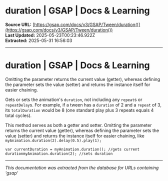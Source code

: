 # duration | GSAP | Docs & Learning

**Source URL:** [https://gsap.com/docs/v3/GSAP/Tween/duration()](https://gsap.com/docs/v3/GSAP/Tween/duration())  
**Last Updated:** 2025-05-23T00:23:46.922Z  
**Extracted:** 2025-05-31 16:56:03

---

# duration | GSAP | Docs & Learning

Omitting the parameter returns the current value (getter), whereas defining the parameter sets the value (setter) and returns the instance itself for easier chaining.

Gets or sets the animation's `duration`, not including any `repeat`s or `repeatDelay`s. For example, if a tween has a `duration` of 2 and a `repeat` of 3, its `totalDuration` would be 8 (one standard play plus 3 repeats equals 4 total cycles).

This method serves as both a getter and setter. Omitting the parameter returns the current value (getter), whereas defining the parameter sets the value (setter) and returns the instance itself for easier chaining, like `myAnimation.duration(2).delay(0.5).play(1);`

```
var currentDuration = myAnimation.duration(); //gets current durationmyAnimation.duration(2); //sets duration
```

---

*This documentation was extracted from the database for URLs containing 'gsap'*
